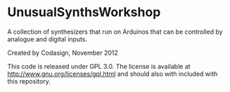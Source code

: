 UnusualSynthsWorkshop
=====================

A collection of synthesizers that run on Arduinos that can be controlled by analogue and digital inputs.

Created by Codasign, November 2012

This code is released under GPL 3.0.  The license is available at http://www.gnu.org/licenses/gpl.html and should also with included with this repository.

